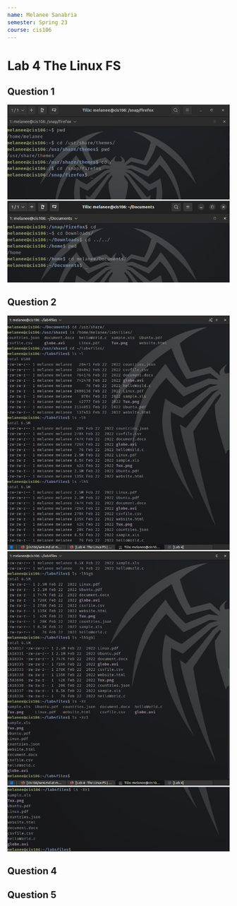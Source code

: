 ```yaml
---
name: Melanee Sanabria
semester: Spring 23
course: cis106
---
```


# Lab 4 The Linux FS

## Question 1 
![q1](lab4.1.1.png)<br>
![q1](lab4.1.2.png)<br>

## Question 2
![q1](lab4.2.1.png)<br>
![q1](lab4.2.2.png)<br>
![q1](lab4.2.3.png)<br>

## Question 4

## Question 5 